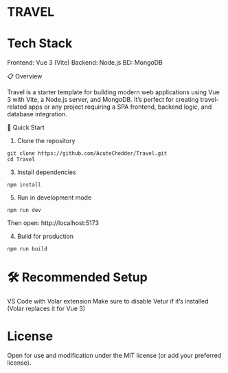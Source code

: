 # TRAVEL

# Tech Stack
 Frontend: Vue 3 (Vite)
 Backend: Node.js
 BD: MongoDB

📋 Overview

Travel is a starter template for building modern web applications using Vue 3 with Vite, a Node.js server, and MongoDB.
It’s perfect for creating travel-related apps or any project requiring a SPA frontend, backend logic, and database integration.

🚀 Quick Start
1. Clone the repository
```
git clone https://github.com/AcuteChedder/Travel.git
cd Travel
```

3. Install dependencies
```
npm install
```

5. Run in development mode
```
npm run dev
```

Then open: http://localhost:5173

4. Build for production
```
npm run build
```

# 🛠 Recommended Setup

VS Code with Volar extension
Make sure to disable Vetur if it’s installed (Volar replaces it for Vue 3)

# License
Open for use and modification under the MIT license (or add your preferred license).

